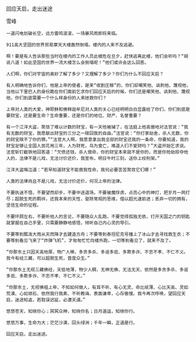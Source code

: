 回应天启，走出迷途

雪峰


    一道闪电划破长空，远方雷鸣滚滚，一场暴风雨即将来临。

    911高大坚固的世界贸易摩天大楼轰然倒塌，楼内的人来不及逃避。

    啊！要是有人告诉那些当时在楼内的工作人员此楼危在旦夕，赶快逃离此楼，他们会听吗？“胡说八道！如此坚固的世界一流大楼怎么会倒塌呢！”他们或许会这么回答。

    人们啊，你们对宇宙的奥妙了解了多少？又理解了多少？你们为什么不回应天启？

    有人明确地告诉你们，他是上帝的使者，是来“收割庄稼”的，你们却嘲笑他、讽刺他、蔑视他，当他以下里巴人的身份跪在你们面前乞求你们回应天启的时候，你们还是嘲笑他、讽刺他、蔑视他，你们到底需要一个什么样身份的人来拯救你们？

    上帝对人类的大爱，神耶稣和佛释迦牟尼对人类的关心已经明明白白显露给了你们，你们到底是要财宝，还是要生命？生命重要，还是你们的地位、财产、名誉重要？

    有一个江洋大盗，聚敛了难以计数的财宝，有一天他被捕了，在法庭上他高傲地对法官说：“我有无数的财宝，我愿献出财宝的三分之一赎回我的自由。”法官说：“你打家劫舍，杀人无数，你的财宝赎不了你的罪。”“法官大人啊，我愿意拿出我全部的财宝还我的一条命，你要知道，我的财宝足够让全国人民花用三年，人为财死，鸟为食亡，难道人们不爱财吗？”大盗开始乞求说。法官斩钉截铁地回答道：“欠债还钱，杀人偿命，你的财宝本来就不是你的，而是你抢劫掠夺他人的，法律不是儿戏，无法讨价还价，我宣布，明日午时三刻，送你上绞刑架。”

    江洋大盗悔泣道：“若早知道财宝不能救我性命，我何必要苦苦聚敛它们哪！”

    人类的法律尚且不是儿戏，无法讨价还价，何况上帝的法律。

    不要执迷不悟，不要望而却步，不要中途退场，不要被魔俘虏，点亮心中的神灯，把岁月一网打尽；超脱生死的羁绊，还我本来的天性，驱除常规的思维，借以超光速前进；丢弃一切的拥有，坚信生命的征程。

    不要环顾左右，不要听他人的言论，不要随众人乱跑，不要觉得孤独无依，打开天国之门的钥匙就掌握在自己手里，只需要静静地感悟，倾听自己内心灵的导引。

    不要等到瓢泼大雨从天而降才去建造方舟；不要等到泰坦尼克号撞上了冰山才去寻找救生衣；不要等到看见飞来了“炸弹飞机”，才匆匆忙忙向楼外跑，一切等到看见了，就来不及了。

    “你那东土只因天高地厚，物广人稀，多贪多杀、多谣多诳、多欺多诈、不忠不孝、不仁不义。我今有经三藏，可以超脱生死，普度众生。”

    “你那东土无视三藏佛经，天低地薄，物少人稠，无神无佛、无法无天、依然是多贪多杀、多谣多诳、多欺多诈、不忠不孝、不仁不义。”

    “你那东土，无视佛祖上帝，不知如何做人，有耳不听、有心无灵、命比纸薄、心比天高、灵如荒漠、心如顽石、依然我行我素、不听教诲、表面谦卑，心存傲慢。我今再次呼唤，望回应天启，迷途知返，若耽误迟延，必遭天谴。”

    悠悠苍天，知晓你心；冥冥众神，知晓你名；日月道运，知晓你行。

    悠悠万事，生命为大；茫茫沙漠，回头绿洲；千年一瞬，正道是行。

    回应天启，走出迷途。




